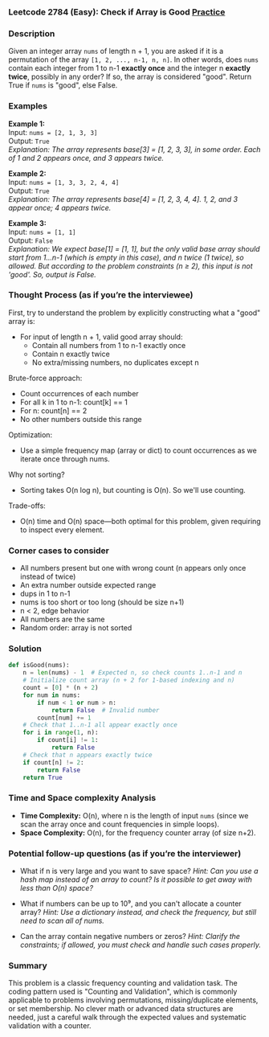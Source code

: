 ### Leetcode 2784 (Easy): Check if Array is Good [Practice](https://leetcode.com/problems/check-if-array-is-good)

### Description  
Given an integer array `nums` of length n + 1, you are asked if it is a permutation of the array `[1, 2, ..., n-1, n, n]`. In other words, does `nums` contain each integer from 1 to n-1 **exactly once** and the integer n **exactly twice**, possibly in any order? If so, the array is considered "good". Return True if `nums` is "good", else False.

### Examples  

**Example 1:**  
Input: `nums = [2, 1, 3, 3]`  
Output: `True`  
*Explanation: The array represents base[3] = [1, 2, 3, 3], in some order. Each of 1 and 2 appears once, and 3 appears twice.*

**Example 2:**  
Input: `nums = [1, 3, 3, 2, 4, 4]`  
Output: `True`  
*Explanation: The array represents base[4] = [1, 2, 3, 4, 4]. 1, 2, and 3 appear once; 4 appears twice.*

**Example 3:**  
Input: `nums = [1, 1]`  
Output: `False`  
*Explanation: We expect base[1] = [1, 1], but the only valid base array should start from 1...n-1 (which is empty in this case), and n twice (1 twice), so allowed. But according to the problem constraints (n ≥ 2), this input is not 'good'. So, output is False.*

### Thought Process (as if you’re the interviewee)  
First, try to understand the problem by explicitly constructing what a "good" array is:  
- For input of length n + 1, valid good array should:
  - Contain all numbers from 1 to n-1 exactly once
  - Contain n exactly twice
  - No extra/missing numbers, no duplicates except n

Brute-force approach:
- Count occurrences of each number
- For all k in 1 to n-1: count[k] == 1
- For n: count[n] == 2
- No other numbers outside this range

Optimization:
- Use a simple frequency map (array or dict) to count occurrences as we iterate once through nums.

Why not sorting?
- Sorting takes O(n log n), but counting is O(n). So we'll use counting.

Trade-offs:
- O(n) time and O(n) space—both optimal for this problem, given requiring to inspect every element.

### Corner cases to consider  
- All numbers present but one with wrong count (n appears only once instead of twice)
- An extra number outside expected range
- dups in 1 to n-1
- nums is too short or too long (should be size n+1)
- n < 2, edge behavior
- All numbers are the same
- Random order: array is not sorted

### Solution

```python
def isGood(nums):
    n = len(nums) - 1  # Expected n, so check counts 1..n-1 and n
    # Initialize count array (n + 2 for 1-based indexing and n)
    count = [0] * (n + 2)
    for num in nums:
        if num < 1 or num > n:
            return False  # Invalid number
        count[num] += 1
    # Check that 1..n-1 all appear exactly once
    for i in range(1, n):
        if count[i] != 1:
            return False
    # Check that n appears exactly twice
    if count[n] != 2:
        return False
    return True
```

### Time and Space complexity Analysis  

- **Time Complexity:** O(n), where n is the length of input `nums` (since we scan the array once and count frequencies in simple loops).
- **Space Complexity:** O(n), for the frequency counter array (of size n+2).

### Potential follow-up questions (as if you’re the interviewer)  

- What if n is very large and you want to save space?
  *Hint: Can you use a hash map instead of an array to count? Is it possible to get away with less than O(n) space?*

- What if numbers can be up to 10⁹, and you can't allocate a counter array?
  *Hint: Use a dictionary instead, and check the frequency, but still need to scan all of nums.*

- Can the array contain negative numbers or zeros?
  *Hint: Clarify the constraints; if allowed, you must check and handle such cases properly.*

### Summary
This problem is a classic frequency counting and validation task. The coding pattern used is "Counting and Validation", which is commonly applicable to problems involving permutations, missing/duplicate elements, or set membership. No clever math or advanced data structures are needed, just a careful walk through the expected values and systematic validation with a counter.
